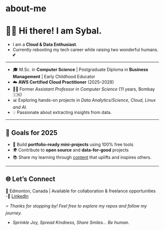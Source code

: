 # about-me
# 👩‍💻 Hi there! I am Sybal.

  - I am a **Cloud & Data Enthusiast**.  
  - Currently rebooting my tech career while raising two wonderful humans. 💕
---
- 🎓 M.Sc. in **Computer Science** | Postgraduate Diploma in **Business Management** | Early Childhood Educator 
- ☁️ **AWS Certified Cloud Practitioner** (2025–2028)  
- 👩‍🏫 Former *Assistant Professor in Computer Science* (11 years, Bombay 🇮🇳)
- 📊 Exploring hands-on projects in *Data Analytics/Science, Cloud, Linux and AI*.  
- 💡 Passionate about extracting insights from data. 
---
## 🎯 Goals for 2025

- 📁 Build **portfolio-ready mini-projects** using 100% free tools  
- 🌍 Contribute to **open source** and **data-for-good** projects  
- 📚 Share my learning through [content](https://www.instagram.com/thecareerreboot/) that uplifts and inspires others.

---

## 🌐 Let’s Connect  
📍 Edmonton, Canada | Available for collaboration & freelance opportunities  
     -🔗 [LinkedIn](https://www.linkedin.com/in/sybaldias/)  

⭐️ *Thanks for stopping by! Feel free to explore my repos and follow my journey.*   
-  *Sprinkle Joy, Spread Kindness, Share Smiles... Be human.*
